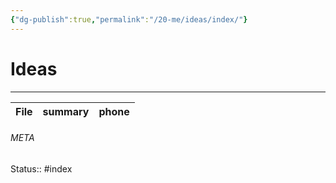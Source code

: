 ```yaml
---
{"dg-publish":true,"permalink":"/20-me/ideas/index/"}
---
```


# Ideas
---
| File | summary | phone |
| ---- | ------- | ----- |





###### META
Status:: #index